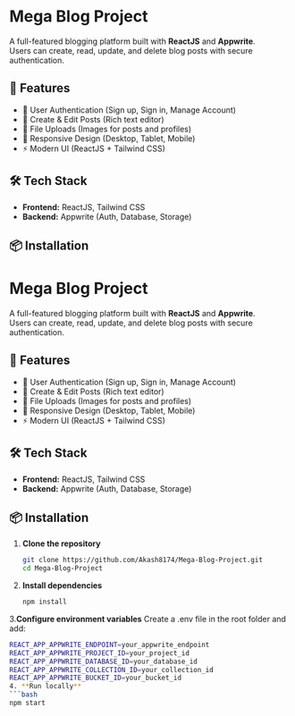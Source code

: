 # Mega Blog Project

A full-featured blogging platform built with **ReactJS** and **Appwrite**.  
Users can create, read, update, and delete blog posts with secure authentication.

## 🚀 Features
- 🔐 User Authentication (Sign up, Sign in, Manage Account)
- 📝 Create & Edit Posts (Rich text editor)
- 📂 File Uploads (Images for posts and profiles)
- 📱 Responsive Design (Desktop, Tablet, Mobile)
- ⚡ Modern UI (ReactJS + Tailwind CSS)

## 🛠 Tech Stack
- **Frontend:** ReactJS, Tailwind CSS  
- **Backend:** Appwrite (Auth, Database, Storage)  

## 📦 Installation
# Mega Blog Project

A full-featured blogging platform built with **ReactJS** and **Appwrite**.  
Users can create, read, update, and delete blog posts with secure authentication.

## 🚀 Features
- 🔐 User Authentication (Sign up, Sign in, Manage Account)
- 📝 Create & Edit Posts (Rich text editor)
- 📂 File Uploads (Images for posts and profiles)
- 📱 Responsive Design (Desktop, Tablet, Mobile)
- ⚡ Modern UI (ReactJS + Tailwind CSS)

## 🛠 Tech Stack
- **Frontend:** ReactJS, Tailwind CSS  
- **Backend:** Appwrite (Auth, Database, Storage)  

## 📦 Installation
1. **Clone the repository**
   ```bash
   git clone https://github.com/Akash8174/Mega-Blog-Project.git
   cd Mega-Blog-Project
2. **Install dependencies**
   ```bash
   npm install
3.**Configure environment variables**
Create a .env file in the root folder and add:
   ```bash
   REACT_APP_APPWRITE_ENDPOINT=your_appwrite_endpoint
   REACT_APP_APPWRITE_PROJECT_ID=your_project_id
   REACT_APP_APPWRITE_DATABASE_ID=your_database_id
   REACT_APP_APPWRITE_COLLECTION_ID=your_collection_id
   REACT_APP_APPWRITE_BUCKET_ID=your_bucket_id
4. **Run locally**
   ```bash
   npm start


